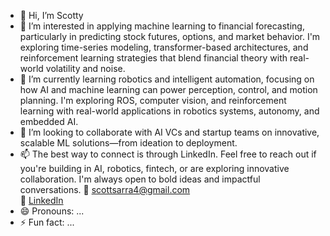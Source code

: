 - 👋 Hi, I’m Scotty
- 👀 I’m interested in applying machine learning to financial forecasting, particularly in predicting stock futures, options, and market behavior. I'm exploring time-series modeling, transformer-based architectures, and reinforcement learning strategies that blend financial theory with real-world volatility and noise.
- 🌱 I’m currently learning robotics and intelligent automation, focusing on how AI and machine learning can power perception, control, and motion planning. I'm exploring ROS, computer vision, and reinforcement learning with real-world applications in robotics systems, autonomy, and embedded AI.
- 💞️ I’m looking to collaborate with AI VCs and startup teams on innovative, scalable ML solutions—from ideation to deployment.
- 📫 The best way to connect is through LinkedIn. Feel free to reach out if you're building in AI, robotics, fintech, or are exploring innovative collaboration. I'm always open to bold ideas and impactful conversations. 📧 scottsarra4@gmail.com  
🔗 [LinkedIn](https://www.linkedin.com/in/scott-sarra)
- 😄 Pronouns: ...
- ⚡ Fun fact: ...
  
<!---
GoScotty/GoScotty is a ✨ special ✨ repository because its `README.md` (this file) appears on your GitHub profile.
You can click the Preview link to take a look at your changes.
--->
